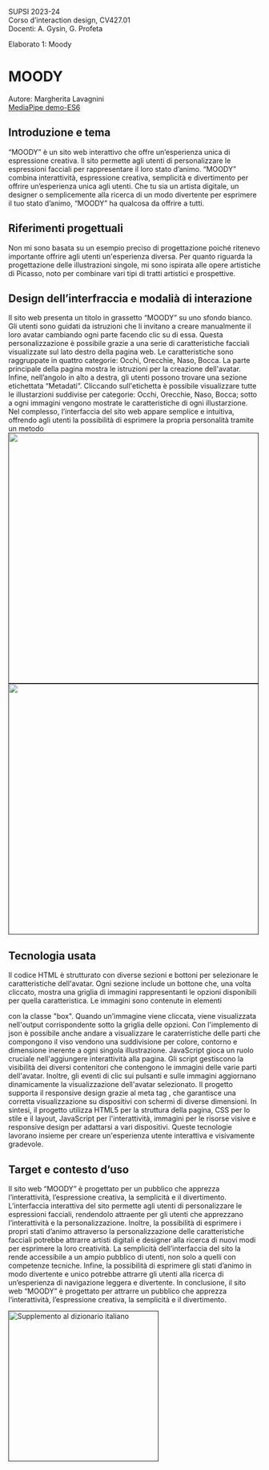 SUPSI 2023-24  
Corso d’interaction design, CV427.01  
Docenti: A. Gysin, G. Profeta  

Elaborato 1: Moody  

# MOODY
Autore: Margherita Lavagnini  
[MediaPipe demo-ES6](https://margheritalavagnini.github.io/MOODY/)


## Introduzione e tema
“MOODY” è un sito web interattivo che offre un’esperienza unica di espressione creativa. Il sito permette agli utenti di personalizzare le espressioni facciali per rappresentare il loro stato d’animo. “MOODY” combina interattività, espressione creativa, semplicità e divertimento per offrire un’esperienza unica agli utenti. Che tu sia un artista digitale, un designer o semplicemente alla ricerca di un modo divertente per esprimere il tuo stato d’animo, “MOODY” ha qualcosa da offrire a tutti.


## Riferimenti progettuali
Non mi sono basata su un esempio preciso di progettazione poiché ritenevo importante offrire agli utenti un'esperienza diversa. Per quanto riguarda la progettazione delle illustrazioni singole, mi sono ispirata alle opere artistiche di Picasso, noto per combinare vari tipi di tratti artistici e prospettive.


## Design dell’interfraccia e modalià di interazione
Il sito web presenta un titolo in grassetto “MOODY” su uno sfondo bianco. Gli utenti sono guidati da istruzioni che li invitano a creare manualmente il loro avatar cambiando ogni parte facendo clic su di essa. Questa personalizzazione è possibile grazie a una serie di caratteristiche facciali visualizzate sul lato destro della pagina web. Le caratteristiche sono raggruppate in quattro categorie: Occhi, Orecchie, Naso, Bocca. La parte principale della pagina mostra le istruzioni per la creazione dell'avatar. Infine, nell’angolo in alto a destra, gli utenti possono trovare una sezione etichettata “Metadati”. Cliccando sull'etichetta è possibile visualizzare tutte le illustarzioni suddivise per categorie: Occhi, Orecchie, Naso, Bocca; sotto a ogni immagini vengono mostrate le caratteristiche di ogni illustarzione.  Nel complesso, l’interfaccia del sito web appare semplice e intuitiva, offrendo agli utenti la possibilità di esprimere la propria personalità tramite un metodo 
[<img src="docs/Screenshot_01.png" width="500">]()
[<Screenshot src="docs/Screenshot_02.png" width="500">]()
[<img src="docs/Screenshot_03.png" width="500">]()


## Tecnologia usata
Il codice HTML è strutturato con diverse sezioni e bottoni per selezionare le caratteristiche dell'avatar. Ogni sezione include un bottone che, una volta cliccato, mostra una griglia di immagini rappresentanti le opzioni disponibili per quella caratteristica. Le immagini sono contenute in elementi <div> con la classe "box". Quando un'immagine viene cliccata, viene visualizzata nell'output corrispondente sotto la griglia delle opzioni.
Con l'implemento di json è possibile anche andare a visualizzare le caraterristiche delle parti che compongono il viso vendono una suddivisione per colore, contorno e dimensione inerente a ogni singola illustrazione.
JavaScript gioca un ruolo cruciale nell'aggiungere interattività alla pagina. Gli script gestiscono la visibilità dei diversi contenitori che contengono le immagini delle varie parti dell'avatar. Inoltre, gli eventi di clic sui pulsanti e sulle immagini aggiornano dinamicamente la visualizzazione dell'avatar selezionato.
Il progetto supporta il responsive design grazie al meta tag <meta name="viewport" content="width=device-width, initial-scale=1.0">, che garantisce una corretta visualizzazione su dispositivi con schermi di diverse dimensioni.
In sintesi, il progetto utilizza HTML5 per la struttura della pagina, CSS per lo stile e il layout, JavaScript per l'interattività, immagini per le risorse visive e responsive design per adattarsi a vari dispositivi. Queste tecnologie lavorano insieme per creare un'esperienza utente interattiva e visivamente gradevole.


## Target e contesto d’uso
Il sito web “MOODY” è progettato per un pubblico che apprezza l’interattività, l’espressione creativa, la semplicità e il divertimento. L’interfaccia interattiva del sito permette agli utenti di personalizzare le espressioni facciali, rendendolo attraente per gli utenti che apprezzano l’interattività e la personalizzazione. Inoltre, la possibilità di esprimere i propri stati d’animo attraverso la personalizzazione delle caratteristiche facciali potrebbe attrarre artisti digitali e designer alla ricerca di nuovi modi per esprimere la loro creatività. La semplicità dell’interfaccia del sito la rende accessibile a un ampio pubblico di utenti, non solo a quelli con competenze tecniche. Infine, la possibilità di esprimere gli stati d’animo in modo divertente e unico potrebbe attrarre gli utenti alla ricerca di un’esperienza di navigazione leggera e divertente. In conclusione, il sito web “MOODY” è progettato per attrarre un pubblico che apprezza l’interattività, l’espressione creativa, la semplicità e il divertimento.

[<img src="doc/munari.jpg" width="300" alt="Supplemento al dizionario italiano">]()
